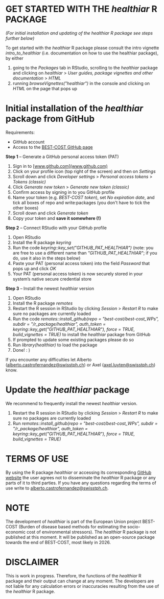 # GET STARTED WITH THE *healthiar* R PACKAGE
*(For initial installation and updating of the healthiar R package see steps further below)*

To get started with the *healthiar* R package please consult the intro vignette *intro_to_healthiar* (i.e. documentation on how to use the healthiar package), by either 
1) going to the *Packages* tab in RStudio, scrolling to the *healthiar* package and clicking on *healthiar* > *User guides, package vignettes and other documentation* > *HTML*
2) running *browseVignettes("healthiar")* in the console and clicking on *HTML* on the page that pops up

# Initial installation of the *healthiar* package from GitHub
Requirements:
- GitHub account
- Access to the [BEST-COST GitHub page](https://github.com/best-cost/best-cost_WPs)

**Step 1** – Generate a GitHub personal access token (PAT)
1.	Sign in to [www.github.com](www.github.com)
2.	Click on your profile icon (top right of the screen) and then on *Settings*
3.	Scroll down and click *Developer settings* > *Personal access tokens* > *Tokens (classic)*
4.	Click *Generate new token* > *Generate new token (classic)*
5.	Confirm access by signing in to you GitHub profile
6.	Name your token (e.g. *BEST-COST token*), set *No expiration date*, and tick all boxes of repo and write:packages (you don't have to tick the other boxes)
7.	Scroll down and click *Generate token*
8.	Copy your token and **save it somewhere (!)**

**Step 2** – Connect RStudio with your GitHub profile
1. Open RStudio
2. Install the R package *keyring*
3. Run the code *keyring::key_set("GITHUB_PAT_HEALTHIAR")* (note: you are free to use a different name than *"GITHUB_PAT_HEALTHIAR"*; if you do, use it also in the steps below)
4. Paste your PAT (personal access token) into the field *Password* that pops up and click *OK*
5. Your PAT (personal access token) is now securely stored in your system’s native secure credential store

**Step 3** – Install the newest *healthiar* version 
1.	Open RStudio
2.	Install the R package *remotes*
3.	Restart the R session in RStudio by clicking *Session* > *Restart R* to make sure no packages are currently loaded 
4.  Run the code *remotes::install_github(repo = "best-cost/best-cost_WPs", subdir = "/r_package/healthiar", auth_token = keyring::key_get("GITHUB_PAT_HEALTHIAR"), force = TRUE, build_vignettes = TRUE)* to install the *healthiar* package from GitHub
6.	If prompted to update some existing packages please do so
7.	Run *library(healthiar)* to load the package
8.	Done! : )

If you encounter any difficulties let Alberto (<alberto.castrofernandez@swisstph.ch>) or Axel (<axel.luyten@swisstph.ch>) know.

# Update the *healthiar* package

We recommend to frequently install the newest *healthiar* version.
1.  Restart the R session in RStudio by clicking *Session* > *Restart R* to make sure no packages are currently loaded 
2.  Run *remotes::install_github(repo = "best-cost/best-cost_WPs", subdir = "/r_package/healthiar", auth_token = keyring::key_get("GITHUB_PAT_HEALTHIAR"), force = TRUE, build_vignettes = TRUE)*

# TERMS OF USE
By using the R package *healthiar* or accessing its corresponding [GitHub website](https://github.com/best-cost/best-cost_WPs) the user agrees not to disseminate the *healthiar* R package or any parts of it to third parties. If you have any questions regarding the terms of use write to <alberto.castrofernandez@swisstph.ch>.

# NOTE
The development of *healthiar* is part of the European Union project BEST-COST (Burden of disease based methods for estimating the socio-economic cost of environmental stressors). The *healthiar* R package is not published at this moment. It will be published as an open-source package towards the end of BEST-COST, most likely in 2026.

# DISCLAIMER
This is work in progress. Therefore, the functions of the *healthiar* R package and their output can change at any moment. The developers are not liable for any calculation errors or inaccuracies resulting from the use of the *healthiar* R package.
